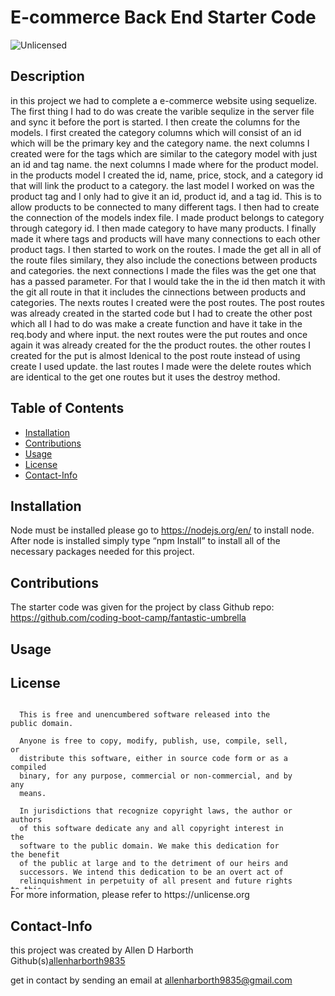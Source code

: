 # E-commerce Back End Starter Code
<img src="https://img.shields.io/badge/license-Unlicensed-blue" alt="Unlicensed">   

## Description
  in this project we had to complete a e-commerce website using sequelize. The first thing I had to do was create the varible sequlize in the server file and sync it before the port is started. 
  I then create the columns for the models. I first created the category columns which will consist of an id which will be the primary key and the category name. the next columns I created were for the tags which are similar to the category model with just an id and tag name. the next columns I made where for the product model. in the products model I created the id, name, price, stock, and a category id that will link the product to a category. the last model I worked on was the product tag and I only had to give it an id, product id, and a tag id. This is to allow products to be connected to many different tags. I then had to create the connection of the models index file. I made product belongs to category through category id. I then made category to have many products. I finally made it where tags and products will have many connections to each other product tags. I then started to work on the routes. I made the get all in all of the route files similary, they also include the conections between products and categories. the next connections I made the files was the get one that has a passed parameter. For that I would take the in the id then match it with the git all route in that it includes the cinnections between products and categories. The nexts routes I created were the post routes. The post routes was already created in the started code but I had to create the other post which all I had to do was make a create function and have it take in the req.body and where input. the next routes were the put routes and once again it was already created for the the product routes. the other routes I created for the put is almost Idenical to the post route instead of using create I used update. the last routes I made were the delete routes which are identical to the get one routes but it uses the destroy method.

## Table of Contents
  * [Installation](#installation)
  * [Contributions](#contributions)
  * [Usage](#usage)
  * [License](#license)
  * [Contact-Info](#contact-info)

## Installation  

Node must be installed please go to https://nodejs.org/en/ to install node.
After node is installed simply type “npm Install” to install all of the necessary packages needed for this project.


## Contributions

The starter code was given for the project by class
Github repo: https://github.com/coding-boot-camp/fantastic-umbrella

## Usage



## License
  <div style="height:300px; width:90%; overflow:auto;">

      This is free and unencumbered software released into the public domain.
    
      Anyone is free to copy, modify, publish, use, compile, sell, or
      distribute this software, either in source code form or as a compiled
      binary, for any purpose, commercial or non-commercial, and by any
      means.
      
      In jurisdictions that recognize copyright laws, the author or authors
      of this software dedicate any and all copyright interest in the
      software to the public domain. We make this dedication for the benefit
      of the public at large and to the detriment of our heirs and
      successors. We intend this dedication to be an overt act of
      relinquishment in perpetuity of all present and future rights to this
      software under copyright law.
      
      THE SOFTWARE IS PROVIDED "AS IS", WITHOUT WARRANTY OF ANY KIND,
      EXPRESS OR IMPLIED, INCLUDING BUT NOT LIMITED TO THE WARRANTIES OF
      MERCHANTABILITY, FITNESS FOR A PARTICULAR PURPOSE AND NONINFRINGEMENT.
      IN NO EVENT SHALL THE AUTHORS BE LIABLE FOR ANY CLAIM, DAMAGES OR
      OTHER LIABILITY, WHETHER IN AN ACTION OF CONTRACT, TORT OR OTHERWISE,
      ARISING FROM, OUT OF OR IN CONNECTION WITH THE SOFTWARE OR THE USE OR
      OTHER DEALINGS IN THE SOFTWARE.
  </div>
For more information, please refer to https://unlicense.org

## Contact-Info
this project was created by Allen D Harborth  
Github(s)[allenharborth9835](https://github.com/allenharborth9835)

get in contact by sending an email at allenharborth9835@gmail.com